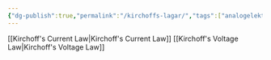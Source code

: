 ```yaml
---
{"dg-publish":true,"permalink":"/kirchoffs-lagar/","tags":["analogelektronik"]}
---
```


[[Kirchoff's Current Law\|Kirchoff's Current Law]]
[[Kirchoff's Voltage Law\|Kirchoff's Voltage Law]]